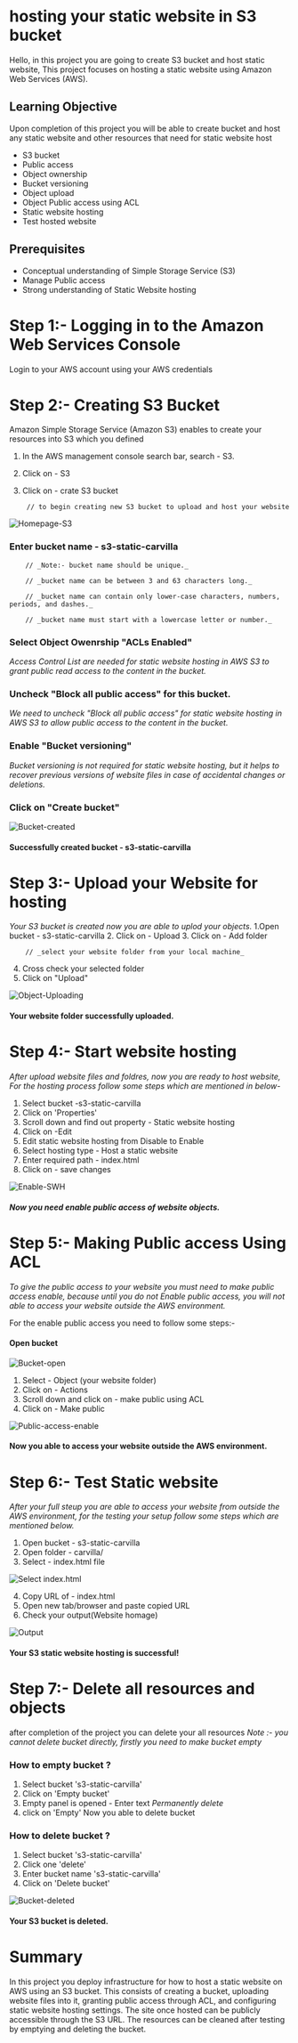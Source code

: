 # hosting your static website in S3 bucket
Hello, in this project you are going to create S3 bucket and host static website, This project focuses on hosting a static website using Amazon Web Services (AWS).
## Learning Objective
Upon completion of this project you will be able to create bucket and host any static website and other resources that need for static website host
- S3 bucket
- Public access
- Object ownership
- Bucket versioning
- Object upload
- Object Public access using ACL
- Static website hosting 
- Test hosted website
## Prerequisites
- Conceptual understanding of Simple Storage Service (S3)  
- Manage Public access
- Strong understanding of Static Website hosting
# Step 1:- Logging in to the Amazon Web Services Console
Login to your AWS account using your AWS credentials
# Step 2:- Creating S3 Bucket
Amazon Simple Storage Service (Amazon S3) enables to create your resources into S3 which you defined
1. In the AWS management console search bar, search -  S3.
2. Click on - S3
3. Click on - crate S3 bucket 
        
        // to begin creating new S3 bucket to upload and host your website

![Homepage-S3](https://github.com/avinash-jagtap/S3--Hosting-static-website/blob/master/Images/Home-S3.png)

 ###   Enter bucket name - s3-static-carvilla

        // _Note:- bucket name should be unique._

        // _bucket name can be between 3 and 63 characters long._

        // _bucket name can contain only lower-case characters, numbers, periods, and dashes._

        // _bucket name must start with a lowercase letter or number._

 ###   Select Object Owenrship "ACLs Enabled"
_Access Control List are needed for static website hosting in AWS S3 to grant public read access to the content in the bucket._
 ###   Uncheck "Block all public access" for this bucket.
 _We need to uncheck "Block all public access" for static website hosting in AWS S3 to allow public access to the content in the bucket._
###     Enable "Bucket versioning"
_Bucket versioning is not required for static website hosting, but it helps to recover previous versions of website files in case of accidental changes or deletions._
###     Click on "Create bucket"

![Bucket-created](https://github.com/avinash-jagtap/S3--Hosting-static-website/blob/master/Images/Bucket%20created-Successfully.png)

#### Successfully created bucket - s3-static-carvilla
# Step 3:- Upload your Website for hosting
_Your S3 bucket is created now you are able to uplod your objects._
1.Open bucket - s3-static-carvilla
2. Click on - Upload
3. Click on - Add folder

        // _select your website folder from your local machine_
4. Cross check your selected folder  
5. Click on "Upload"

![Object-Uploading](https://github.com/avinash-jagtap/S3--Hosting-static-website/blob/master/Images/Object%20ready%20to%20upload.png)

#### Your website folder successfully uploaded.
# Step 4:- Start website hosting
_After upload website files and foldres, now you are ready to host website, For the hosting process follow some steps which are mentioned in below-_

1. Select bucket -s3-static-carvilla
2. Click on 'Properties'
3. Scroll down and find out property - Static website hosting
4. Click on -Edit
5. Edit static website hosting from Disable to Enable
6. Select hosting type - Host a static website
7. Enter required path - index.html
8. Click on - save changes

![Enable-SWH](https://github.com/avinash-jagtap/S3--Hosting-static-website/blob/master/Images/Ststic%20website%20hosting%20enable.png)

##### Now you need enable public access of website objects.  
# Step 5:- Making Public access Using ACL
_To give the public access to your website you must need to make public access enable, because until you do not Enable public access, you will not able to access your website outside the AWS environment._

For the enable public access you need to follow some steps:-
#### Open bucket

![Bucket-open](https://github.com/avinash-jagtap/S3--Hosting-static-website/blob/master/Images/Bucket%20opened.png)

1. Select - Object (your website folder)
2. Click on - Actions
3. Scroll down and click on - make public using ACL
4. Click on - Make public

![Public-access-enable](https://github.com/avinash-jagtap/S3--Hosting-static-website/blob/master/Images/Public%20access%20Successfully.png)

#### Now you able to access your website outside the AWS environment.
# Step 6:- Test Static website 
_After your full steup you are able to access your website from outside the AWS environment, for the testing your setup follow some steps which are mentioned below._ 

1. Open bucket - s3-static-carvilla
2. Open folder - carvilla/
3. Select - index.html file 

![Select index.html](https://github.com/avinash-jagtap/S3--Hosting-static-website/blob/master/Images/Select%20index.html%20file.png)

4. Copy URL of - index.html
5. Open new tab/browser and paste copied URL
6. Check your output(Website homage)

![Output](https://github.com/avinash-jagtap/S3--Hosting-static-website/blob/master/Images/Website%20host%20Successfully.png)

#### Your S3 static website hosting is successful!
# Step 7:- Delete all resources and objects
after completion of the project you can delete your all resources
_Note :- you cannot delete bucket directly, firstly you need to make bucket empty_
### How to empty bucket ?
1. Select bucket 's3-static-carvilla'
2. Click on 'Empty bucket'
3. Empty panel is opened - Enter text _Permanently delete_ 
4. click on 'Empty'
Now you  able to delete bucket
### How to delete bucket ?
1. Select bucket 's3-static-carvilla'
2. Click one 'delete'
3. Enter bucket name 's3-static-carvilla'
4. Click on 'Delete bucket'

![Bucket-deleted](https://github.com/avinash-jagtap/S3--Hosting-static-website/blob/master/Images/Bucket%20Deleted%20Successfully.png)

#### Your S3 bucket is deleted.
# Summary
In this project you deploy infrastructure for how to host a static website on AWS using an S3 bucket. This consists of creating a bucket, uploading website files into it, granting public access through ACL, and configuring static website hosting settings. The site once hosted can be publicly accessible through the S3 URL. The resources can be cleaned after testing by emptying and deleting the bucket.